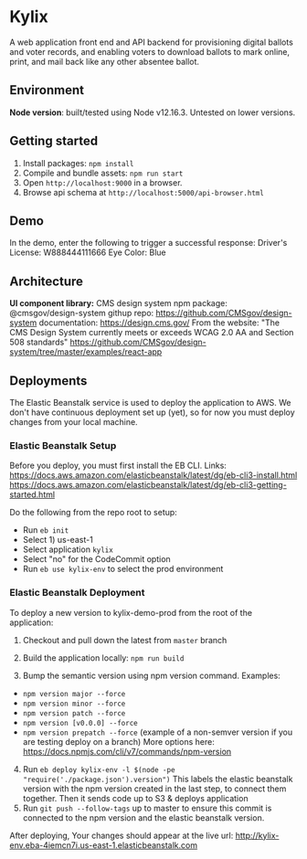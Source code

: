 # Kylix

A web application front end and API backend for provisioning digital ballots and voter records, and enabling voters to download ballots to mark online, print, and mail back like any other absentee ballot.

## Environment

**Node version**: built/tested using Node v12.16.3. Untested on lower versions.

## Getting started

1. Install packages: `npm install`
2. Compile and bundle assets: `npm run start`
3. Open `http://localhost:9000` in a browser.
4. Browse api schema at `http://localhost:5000/api-browser.html`

## Demo

In the demo, enter the following to trigger a successful response:
Driver's License: W888444111666
Eye Color: Blue

## Architecture

**UI component library:** CMS design system
npm package: @cmsgov/design-system
githup repo: https://github.com/CMSgov/design-system
documentation: https://design.cms.gov/
From the website: "The CMS Design System currently meets or exceeds WCAG 2.0 AA and Section 508 standards"
https://github.com/CMSgov/design-system/tree/master/examples/react-app

## Deployments
The Elastic Beanstalk service is used to deploy the application to AWS. We don't have continuous deployment set up (yet), so for now you must deploy changes from your local machine.

### Elastic Beanstalk Setup
Before you deploy, you must first install the EB CLI. Links: 
https://docs.aws.amazon.com/elasticbeanstalk/latest/dg/eb-cli3-install.html
https://docs.aws.amazon.com/elasticbeanstalk/latest/dg/eb-cli3-getting-started.html

Do the following from the repo root to setup:
- Run `eb init`
- Select 1) us-east-1
- Select application `kylix`
- Select "no" for the CodeCommit option
- Run `eb use kylix-env` to select the prod environment

### Elastic Beanstalk Deployment

To deploy a new version to kylix-demo-prod from the root of the application:
1) Checkout and pull down the latest from `master` branch

2) Build the application locally: `npm run build`

3) Bump the semantic version using npm version command. Examples:
  * `npm version major --force`
  * `npm version minor --force`
  * `npm version patch --force`
  * `npm version [v0.0.0] --force`
  * `npm version prepatch --force` (example of a non-semver version if you are testing deploy on a branch)
  More options here: https://docs.npmjs.com/cli/v7/commands/npm-version
4) Run `eb deploy kylix-env -l $(node -pe "require('./package.json').version")`
This labels the elastic beanstalk version with the npm version created in the last step, to connect them together. Then it sends code up to S3 & deploys application
4) Run `git push --follow-tags` up to master to ensure this commit is connected to the npm version and the elastic beanstalk version.

After deploying, Your changes should appear at the live url: 
http://kylix-env.eba-4iemcn7i.us-east-1.elasticbeanstalk.com
